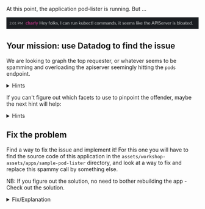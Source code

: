 At this point, the application pod-lister is running. But ...

![Screenshot of Kubernetes Dashboard](./assets/apiserver_spam.png)

## Your mission: use Datadog to find the issue

We are looking to graph the top requester, or whatever seems to
be spamming and overloading the apiserver seemingly hitting the `pods` endpoint.

<details>
<summary>Hints</summary>
The [Kubernetes audit logs](https://app.datadoghq.com/logs/analytics?agg_m=&agg_q=%40usr.name&agg_t=count&analyticsOptions=%5B%22bars%22%5D&cols=core_host%2Ccore_service&index=main&live=true&messageDisplay=expanded-md&panel=%22%22&query=source%3Akubernetes.audit+%40usr.name%3A%22system%3Aserviceaccount%3Adefault%3Apod-lister%22&stream_sort=desc) that we added earlier can be helpful to audit
whoever is making calls to the apiserver. You can use facets to filter on a specific resources, URI or requester.<br/><br/>
</details>

If you can't figure out which facets to use to pinpoint the offender, maybe the next hint will help:
<details>
<summary>Hints</summary>
Try to edit the logs query to specifically look at the calls made by the pod lister:

`index:main source:kubernetes.audit @usr.name:"system:serviceaccount:default:pod-lister"`{{copy}}

Then click on "Analytics" in the logs view to display the log query as a metric.<br/><br/>
</details>


## Fix the problem

Find a way to fix the issue and implement it! For this one you will have to find
the source code of this application in the `assets/workshop-assets/apps/sample-pod-lister` directory, and look at
a way to fix and replace this spammy call by something else.

NB: If you figure out the solution, no need to bother rebuilding the app - Check out the solution.

<details>
<summary>Fix/Explanation</summary>
You can find in the application source code that it's listing pods with 2
methods: the first one is using a `List` request in a loop every second and the
other one is using a Kubernetes informer (a watch) which is only getting updates
whenever a pod is modified in Kubernetes, rather than requesting the list of all
pods all the time.<br/><br/>

In the source code this behavior is toggled by an env variable `USE_WATCH`, so
try to patch that in your `pod-lister` deployment and watch for the difference
in throughput to the apiserver.<br/><br/>

We included a sample patch as a solution:<br/><br/>
`kubectl patch deployment pod-lister --patch="$(cat assets/workshop-assets/apps/fixes/pod-lister-fix.yaml)"`{{execute}}
</details>
